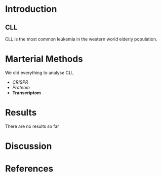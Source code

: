 # Introduction
## CLL 
CLL is the most common leukemia in the western world elderly population. 
# Marterial Methods
We did everything to analyse CLL 
- *CRISPR*
- *Proteom*
- **Transcriptom**
# Results 
There are no results so far 
# Discussion

# References


